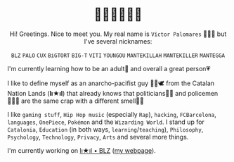 <h1 align="center">👋🏼👋🏼👋🏼</h1>

<div align="center">

Hi! Greetings. Nice to meet you. My real name is `Víctor Palomares` 👨🏻‍🏫 but I've several nicknames:
  
`BLZ` `PALO` `CUX` `BiGTORT` `BIG-T` `VITI` `YOUNGOU` `MANTEKILLAH` `MANTEKILLER` `MANTEGGA`

</div>

I'm currently learning how to be an adult🌱 and overall a great person💗

I like to define myself as an anarcho-pacifist guy ✊🏽🕊️ from the Catalan Nation Lands (**lı★ıl**) that already knows that politicians👨‍💼 and policemen👮🏻‍♂️ are the same crap with a different smell💩💩

I like `gaming stuff`, `Hip Hop music` (especially `Rap`), `hacking`, `FCBarcelona`, `languages`, `OnePiece`, `Pokémon` and the `Wizarding World`. I stand up for `Catalonia`, `Education` (in both ways, `learning`/`teaching`), `Philosophy`, `Psychology`, `Technology`, `Privacy`, `Arts` and several more things.

I'm currently working on [lı★ıl • BLZ](https://github.com/mantekillah/palo) ([my webpage](https://mantekillah.github.io/palo)).
